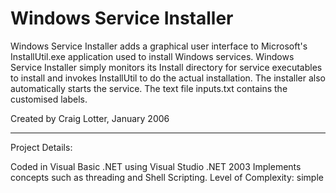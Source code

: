 Windows Service Installer
=========================

Windows Service Installer adds a graphical user interface to Microsoft's InstallUtil.exe application used to install Windows services. Windows Service Installer simply monitors its Install directory for service executables to install and invokes InstallUtil to do the actual installation. The installer also automatically starts the service. The text file inputs.txt contains the customised labels.

Created by Craig Lotter, January 2006

*********************************

Project Details:

Coded in Visual Basic .NET using Visual Studio .NET 2003
Implements concepts such as threading and Shell Scripting.
Level of Complexity: simple

